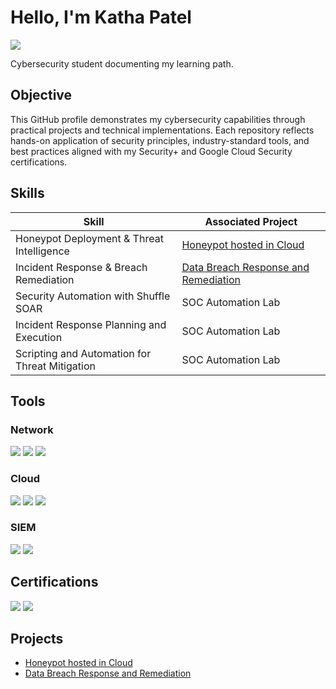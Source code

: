 # Hello, I'm Katha Patel
<a href="https://linkedin.com/in/kathadpatel/"><img src="https://img.shields.io/badge/-LinkedIn-0072b1?&style=for-the-badge&logo=linkedin&logoColor=white" /></a>

Cybersecurity student documenting my learning path.

## Objective

This GitHub profile demonstrates my cybersecurity capabilities through practical projects and technical implementations. Each repository reflects hands-on application of security principles, industry-standard tools, and best practices aligned with my Security+ and Google Cloud Security certifications.

## Skills


| Skill                                         | Associated Project         |
|-----------------------------------------------|----------------------------|
| Honeypot Deployment & Threat Intelligence       | <a href="https://github.com/pkatha706-dot/Honeypot-hosted-in-Cloud">Honeypot hosted in Cloud</a>|
| Incident Response & Breach Remediation          | <a href="https://github.com/pkatha706-dot/Data-Breach-Incident-Response-and-Remediation">Data Breach Response and Remediation</a>|
| Security Automation with Shuffle SOAR         | SOC Automation Lab|
| Incident Response Planning and Execution      | SOC Automation Lab|
| Scripting and Automation for Threat Mitigation | SOC Automation Lab|

## Tools


### Network
<div>
    <img src="https://img.shields.io/badge/-Wireshark-1679A7?&style=for-the-badge&logo=Wireshark&logoColor=white" />
    <img src="https://img.shields.io/badge/-Suricata-EF3B2D?&style=for-the-badge&logo=Suricata&logoColor=white" />
    <img src="https://img.shields.io/badge/-Nmap-7AC142?&style=for-the-badge&logo=nmap&logoColor=white" />
</div>

### Cloud
<div>
    <img src="https://img.shields.io/badge/-Google%20Cloud%20Console-4285F4?style=for-the-badge&logo=googlecloud&logoColor=white" />
    <img src="https://img.shields.io/badge/-Security%20Command%20Center-EA4335?style=for-the-badge&logo=googlecloud&logoColor=white" />
    <img src="https://img.shields.io/badge/-Cloud%20Shell-34A853?style=for-the-badge&logo=googlesheets&logoColor=white" />
</div>

### SIEM
<div> 
    <img src="https://img.shields.io/badge/-Splunk-000000?&style=for-the-badge&logo=Splunk&logoColor=white" />
    <img src="https://img.shields.io/badge/-Elastic-005571?&style=for-the-badge&logo=Elastic&logoColor=white" />
</div>

## Certifications
<div>
<img src="https://img.shields.io/badge/-Security%2B-FF0000?&style=for-the-badge&logo=CompTIA&logoColor=white" />
<img src="https://img.shields.io/badge/-Google%20Cloud%20Cybersecurity%20(Coursera)-0056D2?style=for-the-badge&logo=coursera&logoColor=white" />
</div>

## Projects
-  <a href="https://github.com/pkatha706-dot/Honeypot-hosted-in-Cloud">Honeypot hosted in Cloud</a>
-  <a href="https://github.com/pkatha706-dot/Data-Breach-Incident-Response-and-Remediation">Data Breach Response and Remediation</a>

